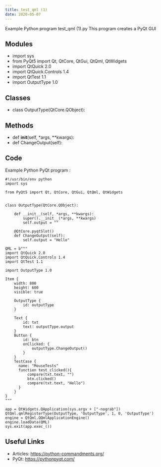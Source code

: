 ```yaml
---
title: test_qml (1)
date: 2020-05-07
---
```

Example Python program test_qml (1).py
This program creates a PyQt GUI

## Modules

* import sys
* from PyQt5 import Qt, QtCore, QtGui, QtQml, QtWidgets
* import QtQuick 2.0
* import QtQuick.Controls 1.4
* import QtTest 1.1
* import OutputType 1.0

## Classes

* class OutputType(QtCore.QObject):

## Methods

* def __init__(self, *args, **kwargs):
* def ChangeOutput(self):

## Code

Example Python PyQt program :

    #!/usr/bin/env python
    import sys
    
    from PyQt5 import Qt, QtCore, QtGui, QtQml, QtWidgets
    
    
    class OutputType(QtCore.QObject):
    
        def __init__(self, *args, **kwargs):
            super().__init__(*args, **kwargs)
            self.output = ""
    
        @QtCore.pyqtSlot()
        def ChangeOutput(self):
            self.output = "Hello"
    
    QML = b"""
    import QtQuick 2.0
    import QtQuick.Controls 1.4
    import QtTest 1.1
    
    import OutputType 1.0
    
    Item {
        width: 800
        height: 600
        visible: true
    
        OutputType {
            id: outputType
        }
    
        Text {
            id: txt
            text: outputType.output
        }
        Button {
            id: btn
            onClicked: {
                outputType.ChangeOutput()
            }
        }
        TestCase {
          name: "MouseTests"
          function test_clicked(){
              compare(txt.text, "")
              btn.clicked()
              compare(txt.text, "Hello")
          }
        }
    }
    """
    
    app = QtWidgets.QApplication(sys.argv + ["-nograb"])
    QtQml.qmlRegisterType(OutputType, 'OutputType', 1, 0, 'OutputType')
    engine = QtQml.QQmlApplicationEngine()
    engine.loadData(QML)
    sys.exit(app.exec_())
    

## Useful Links

- Articles: https://python-commandments.org/
- PyQt: https://pythonpyqt.com/
